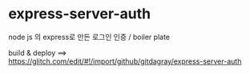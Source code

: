 # express-server-auth
node js 의 express로 만든 로그인 인증 / boiler plate

build & deploy ==> https://glitch.com/edit/#!/import/github/gitdagray/express-server-auth
